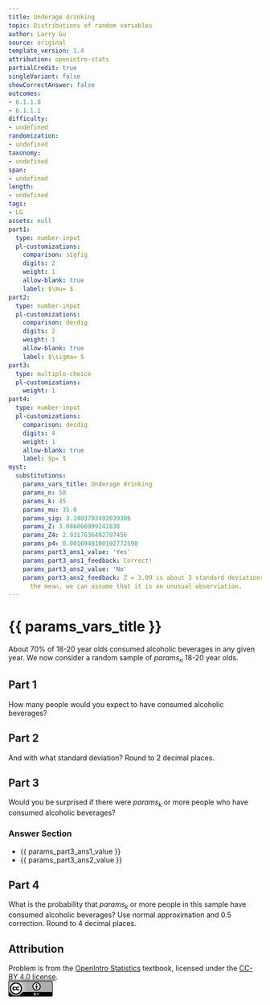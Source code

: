 ```yaml
---
title: Underage drinking
topic: Distributions of random variables
author: Larry Gu
source: original
template_version: 1.4
attribution: openintro-stats
partialCredit: true
singleVariant: false
showCorrectAnswer: false
outcomes:
- 6.1.1.0
- 6.1.1.1
difficulty:
- undefined
randomization:
- undefined
taxonomy:
- undefined
span:
- undefined
length:
- undefined
tags:
- LG
assets: null
part1:
  type: number-input
  pl-customizations:
    comparison: sigfig
    digits: 2
    weight: 1
    allow-blank: true
    label: $\mu= $
part2:
  type: number-input
  pl-customizations:
    comparison: decdig
    digits: 2
    weight: 1
    allow-blank: true
    label: $\sigma= $
part3:
  type: multiple-choice
  pl-customizations:
    weight: 1
part4:
  type: number-input
  pl-customizations:
    comparison: decdig
    digits: 4
    weight: 1
    allow-blank: true
    label: $p= $
myst:
  substitutions:
    params_vars_title: Underage drinking
    params_n: 50
    params_k: 45
    params_mu: 35.0
    params_sig: 3.2403703492039306
    params_Z: 3.086066999241838
    params_Z4: 2.9317636492797456
    params_p4: 0.0016948100192772598
    params_part3_ans1_value: 'Yes'
    params_part3_ans1_feedback: Correct!
    params_part3_ans2_value: 'No'
    params_part3_ans2_feedback: Z = 3.09 is about 3 standard deviations away from
      the mean, we can assume that it is an unusual observiation.
---
```

# {{ params_vars_title }}
About $70$% of 18-20 year olds consumed alcoholic beverages in any given year. We now consider a random sample of ${{params_n}}$ 18-20 year olds.

## Part 1

How many people would you expect to have consumed alcoholic beverages?

## Part 2

And with what standard deviation? Round to 2 decimal places.

## Part 3

Would you be surprised if there were ${{params_k}}$ or more people who have consumed alcoholic beverages?

### Answer Section

- {{ params_part3_ans1_value }}
- {{ params_part3_ans2_value }}

## Part 4

What is the probability that ${{params_k}}$ or more people in this sample have consumed alcoholic beverages?
Use normal approximation and 0.5 correction. Round to 4 decimal places.

## Attribution

Problem is from the [OpenIntro Statistics](https://openintro.org/book/os/) textbook, licensed under the [CC-BY 4.0 license](https://creativecommons.org/licenses/by/4.0/).<br>![Image representing the Creative Commons 4.0 BY license.](https://raw.githubusercontent.com/firasm/bits/master/by.png)